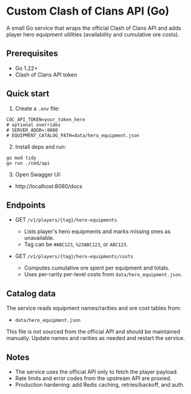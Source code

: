 # Custom Clash of Clans API (Go)

A small Go service that wraps the official Clash of Clans API and adds
player hero equipment utilities (availability and cumulative ore costs).

## Prerequisites
- Go 1.22+
- Clash of Clans API token

## Quick start
1. Create a `.env` file:
```
COC_API_TOKEN=your_token_here
# optional overrides
# SERVER_ADDR=:8080
# EQUIPMENT_CATALOG_PATH=data/hero_equipment.json
```
2. Install deps and run:
```
go mod tidy
go run ./cmd/api
```
3. Open Swagger UI:
- http://localhost:8080/docs

## Endpoints
- GET `/v1/players/{tag}/hero-equipments`
  - Lists player's hero equipments and marks missing ones as unavailable.
  - Tag can be `#ABC123`, `%23ABC123`, or `ABC123`.

- GET `/v1/players/{tag}/hero-equipments/costs`
  - Computes cumulative ore spent per equipment and totals.
  - Uses per-rarity per-level costs from `data/hero_equipment.json`.

## Catalog data
The service reads equipment names/rarities and ore cost tables from:
- `data/hero_equipment.json`

This file is not sourced from the official API and should be maintained
manually. Update names and rarities as needed and restart the service.

## Notes
- The service uses the official API only to fetch the player payload.
- Rate limits and error codes from the upstream API are proxied.
- Production hardening: add Redis caching, retries/backoff, and auth.
